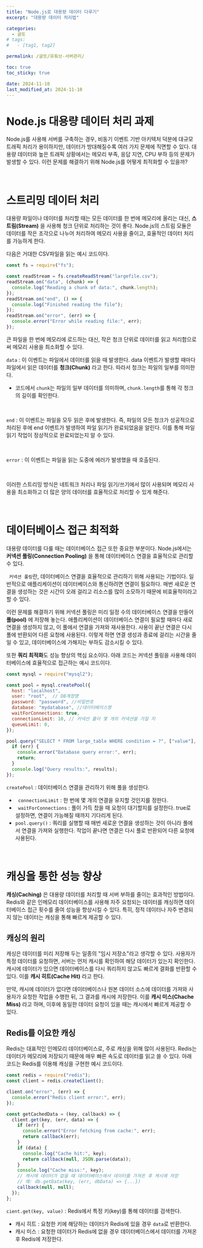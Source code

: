 ```yaml
---
title: "Node.js로 대용량 데이터 다루기"
excerpt: "대용량 데이터 처리법"

categories:
  - 글또
# tags:
#   - [tag1, tag2]

permalink: /글또/유튜브-서버관리/

toc: true
toc_sticky: true

date: 2024-11-10
last_modified_at: 2024-11-10
---
```


# Node.js 대용량 데이터 처리 과제

Node.js를 사용해 서버를 구축하는 경우, 비동기 이벤트 기반 아키텍처 덕분에 대규모 트래픽 처리가 용이하지만, 데이터가 방대해질수록 여러 가지 문제에 직면할 수 있다. 대용량 데이터와 높은 트래픽 상황에서는 메모리 부족, 응답 지연, CPU 부하 등의 문제가 발생할 수 있다. 이런 문제를 해결하기 위해 Node.js를 어떻게 최적화할 수 있을까?

<br>

# 스트리밍 데이터 처리 

대용량 파일이나 데이터를 처리할 때는 모든 데이터를 한 번에 메모리에 올리는 대신, **스트림(Stream)** 을 사용해 청크 단위로 처리하는 것이 좋다. Node.js의 스트림 모듈은 데이터를 작은 조각으로 나누어 처리하여 메모리 사용을 줄이고, 효율적인 데이터 처리를 가능하게 한다.

다음은 거대한 CSV파일을 읽는 예시 코드이다. 
```js
const fs = require("fs");

const readStream = fs.createReadStream("largefile.csv");
readStream.on("data", (chunk) => {
  console.log("Reading a chunk of data:", chunk.length);
});
readStream.on("end", () => {
  console.log("Finished reading the file");
});
readStream.on("error", (err) => {
  console.error("Error while reading file:", err);
});
```

큰 파일을 한 번에 메모리에 로드하는 대신, 작은 청크 단위로 데이터를 읽고 처리함으로써 메모리 사용을 최소화할 수 있다. 

<code>data</code> : 이 이벤트는 파일에서 데이터를 읽을 때 발생한다. data 이벤트가 발생할 때마다 파일에서 읽은 데이터를 **청크(Chunk)** 라고 한다. 따라서 청크는 파일의 일부를 의미한다.

- 코드에서 <code>chunk</code>는 파일의 일부 데이터를 의미하며, <code>chunk.length</code>를 통해 각 청크의 길이를 확인한다.

<br>

<code>end</code> : 이 이벤트는 파일을 모두 읽은 후에 발생한다. 즉, 파일의 모든 청크가 성공적으로 처리된 후에 end 이벤트가 발생하여 파일 읽기가 완료되었음을 알린다. 이를 통해 파일 읽기 작업이 정상적으로 완료되었는지 알 수 있다. 

<br>

<code>error</code> : 이 이벤트는 파일을 읽는 도중에 에러가 발생했을 때 호출된다. 

<br>

이러한 스트리밍 방식은 네트워크 처리나 파일 읽기/쓰기에서 많이 사용되며 메모리 사용을 최소화하고 더 많은 양의 데이터를 효율적으로 처리할 수 있게 해준다. 

<br>

# 데이터베이스 접근 최적화

대용량 데이터를 다룰 때는 데이터베이스 접근 또한 중요한 부분이다. Node.js에서는 **커넥션 풀링(Connection Pooling)** 을 통해 데이터베이스 연결을 효율적으로 관리할 수 있다. 

<code> 커넥션 풀링</code>란, 데이터베이스 연결을 효율적으로 관리하기 위해 사용되는 기법이다. 일반적으로 애플리케이션이 데이터베이스와 통신하려면 연결이 필요하다. 매번 새로운 연결을 생성하는 것은 시간이 오래 걸리고 리소스를 많이 소모하기 때문에 비효율적이라고 할 수 있다.

이런 문제를 해결하기 위해 커넥션 풀링은 미리 일정 수의 데이터베이스 연결을 만들어 **풀(pool)** 에 저장해 놓는다. 애플리케이션이 데이터베이스 연결이 필요할 때마다 새로 연결을 생성하지 않고, 이 풀에서 연결을 가져와 재사용한다. 사용이 끝난 연결은 다시 풀에 반환되어 다른 요청에 사용된다. 이렇게 하면 연결 생성과 종료에 걸리는 시간을 줄일 수 있고, 데이터베이스에 가해지는 부하도 감소시킬 수 있다.

또한 **쿼리 최적화**도 성능 향상의 핵심 요소이다. 아래 코드는 커넥션 풀링을 사용해 데이터베이스에 효율적으로 접근하는 예시 코드이다.

```js
const mysql = require("mysql2");

const pool = mysql.createPool({
  host: "localhost",
  user: "root",  // DB계정명
  password: "password", //비밀번호
  database: "mydatabase", //데이터베이스명
  waitForConnections: true,
  connectionLimit: 10, // 커넥션 풀이 몇 개의 커넥션을 가질 지
  queueLimit: 0,
});

pool.query("SELECT * FROM large_table WHERE condition = ?", ["value"], (err, results) => {
  if (err) {
    console.error("Database query error:", err);
    return;
  }
  console.log("Query results:", results);
});
```

<code>createPool</code> : 데이터베이스 연결을 관리하기 위해 풀을 생성한다. 

- <code> connectionLimit</code> : 한 번에 몇 개의 연결을 유지할 것인지를 정한다. 
- <code> waitForConnections</code> : 풀이 가득 찼을 때 요청이 대기할지를 설정한다. true로 설정하면, 연결이 가능해질 때까지 기다리게 된다.
- <code>pool.query()</code> : 쿼리를 실행할 때 매번 새로운 연결을 생성하는 것이 아니라 풀에서 연결을 가져와 실행한다. 작업이 끝나면 연결은 다시 풀로 반환되어 다른 요청에 사용된다.


<br>

# 캐싱을 통한 성능 향상

**캐싱(Caching)** 은 대용량 데이터를 처리할 때 서버 부하를 줄이는 효과적인 방법이다. Redis와 같은 인메모리 데이터베이스를 사용해 자주 요청되는 데이터를 캐싱하면 데이터베이스 접근 횟수를 줄여 성능을 향상시킬 수 있다. 특히, 정적 데이터나 자주 변경되지 않는 데이터는 캐싱을 통해 빠르게 제공할 수 있다. 

<h2> 캐싱의 원리 </h2>

캐싱은 데이터를 미리 저장해 두는 일종의 "임시 저장소"라고 생각할 수 있다. 사용자가 특정 데이터를 요청하면, 서버는 먼저 캐시를 확인하여 해당 데이터가 있는지 확인한다. 캐시에 데이터가 있으면 데이터베이스를 다시 쿼리하지 않고도 빠르게 결화를 반환할 수 있다. 이를 **캐시 히트(Cache Hit)** 라고 한다.

만약, 캐시에 데이터가 없다면 데이터베이스나 원본 데이터 소스에 데이터를 가져와 사용자가 요청한 작업을 수행한 뒤, 그 결과를 캐시에 저장한다. 이를 **캐시 미스(Chache Miss)** 라고 하며, 이후에 동일한 데이터 요청이 있을 때는 캐시에서 빠르게 제공할 수 있다.

<h2> Redis를 이요한 캐싱 </h2>

Redis는 대표적인 인메모리 데이터베이스로, 주로 캐싱을 위해 많이 사용된다. Redis는 데이터가 메모리에 저장되기 때문에 매우 빠른 속도로 데이터를 읽고 쓸 수 있다. 아래 코드는 Redis를 이용해 캐싱을 구현한 예시 코드이다.

```js
const redis = require("redis");
const client = redis.createClient();

client.on("error", (err) => {
  console.error("Redis client error:", err);
});

const getCachedData = (key, callback) => {
  client.get(key, (err, data) => {
    if (err) {
      console.error("Error fetching from cache:", err);
      return callback(err);
    }
    if (data) {
      console.log("Cache hit:", key);
      return callback(null, JSON.parse(data));
    }
    console.log("Cache miss:", key);
    // 캐시에 데이터가 없을 때 데이터베이스에서 데이터를 가져온 후 캐시에 저장
    // 예: db.getData(key, (err, dbData) => {...})
    callback(null, null);
  });
};
```

<code>cient.get(key, value)</code> : Redis에서 특정 키(key)를 통해 데이터를 검색한다.

- 캐시 히트 : 요청한 키에 해당하는 데이터가 Redis에 있을 경우 <code>data</code>로 반환한다.
- 캐시 미스 : 요청한 데이터가 Redis에 없을 경우 데이터베이스에서 데이터를 가져온 후 Redis에 저장한다.


<br>

